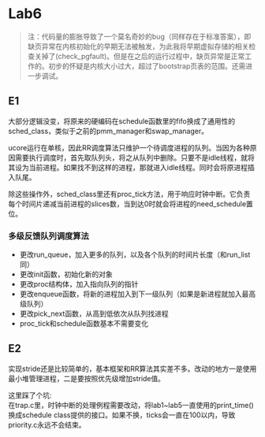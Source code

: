 # Lab6

> 注：代码量的膨胀导致了一个莫名奇妙的bug（同样存在于标准答案），即缺页异常在内核初始化的早期无法被触发，为此我将早期虚拟存储的相关检查关掉了(check_pgfault)。但是在之后的运行过程中，缺页异常是正常工作的。初步的怀疑是内核大小过大，超过了bootstrap页表的范围。还需进一步调试。

## E1

大部分逻辑没变，将原来的硬编码在schedule函数里的fifo换成了通用性的sched_class，类似于之前的pmm_manager和swap_manager。

ucore运行在单核，因此RR调度算法只维护一个待调度进程的队列。当因为各种原因需要执行调度时，首先取队列头，将之从队列中删除。只要不是idle线程，就将其设为当前进程。如果找不到这样的进程，那就进入idle线程。同时会将原进程插入队尾。

除这些操作外，sched_class里还有proc_tick方法，用于响应时钟中断。它负责每个时间片递减当前进程的slices数，当到达0时就会将进程的need_schedule置位。

### 多级反馈队列调度算法

- 更改run_queue，加入更多的队列，以及各个队列的时间片长度（和run_list同）
- 更改init函数，初始化新的对象
- 更改proc结构体，加入指向队列的指针
- 更改enqueue函数，将新的进程加入到下一级队列（如果是新进程就加入最高级队列）
- 更改pick_next函数，从高到低依次从队列找进程
- proc_tick和schedule函数基本不需要变化

## E2

实现stride还是比较简单的，基本框架和RR算法其实差不多。改动的地方一是使用最小堆管理进程，二是要按照优先级增加stride值。

这里踩了个坑:  
在trap.c里，时钟中断的处理例程需要改动，将lab1~lab5一直使用的print_time()换成schedule class提供的接口。如果不换，ticks会一直在100以内，导致priority.c永远不会结束。